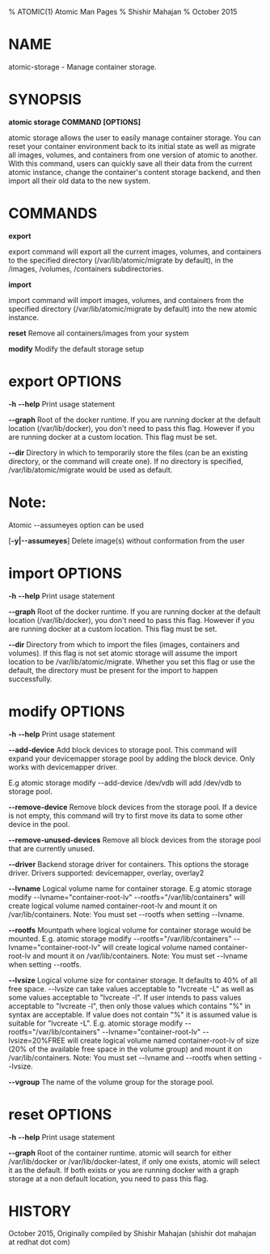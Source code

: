 % ATOMIC(1) Atomic Man Pages
% Shishir Mahajan
% October 2015
# NAME
atomic-storage - Manage container storage.

# SYNOPSIS
**atomic storage COMMAND [OPTIONS]**

atomic storage allows the user to easily manage container storage.
You can reset your container environment back to its initial state as well
as migrate all images, volumes, and containers from one version of atomic
to another. With this command, users can quickly save all their data from
the current atomic instance, change the container's content storage backend,
and then import all their old data to the new system.

# COMMANDS
**export**

export command will export all the current images, volumes, and containers
to the specified directory (/var/lib/atomic/migrate by default), in the /images,
/volumes, /containers subdirectories.

**import**

import command will import images, volumes, and containers from the specified
directory (/var/lib/atomic/migrate by default) into the new atomic instance.

**reset**
	Remove all containers/images from your system

**modify**
	Modify the default storage setup

# export OPTIONS
**-h** **--help**
  Print usage statement

**--graph**
Root of the docker runtime. If you are running docker at the default
location (/var/lib/docker), you don't need to pass this flag. However
if you are running docker at a custom location. This flag must be set.

**--dir**
Directory in which to temporarily store the files (can be an existing
directory, or the command will create one). If no directory is specified,
/var/lib/atomic/migrate would be used as default.

# Note:
Atomic --assumeyes option can be used

[**-y|--assumeyes**]
  Delete image(s) without conformation from the user

# import OPTIONS
**-h** **--help**
  Print usage statement

**--graph**
Root of the docker runtime. If you are running docker at the default
location (/var/lib/docker), you don't need to pass this flag. However
if you are running docker at a custom location. This flag must be set.

**--dir**
Directory from which to import the files (images, containers and volumes).
If this flag is not set atomic storage will assume the import location to
be /var/lib/atomic/migrate. Whether you set this flag or use the default,
the directory must be present for the import to happen successfully.

# modify OPTIONS
**-h** **--help**
  Print usage statement

**--add-device**
Add block devices to storage pool. This command will expand your devicemapper
storage pool by adding the block device. Only works with devicemapper driver.

E.g atomic storage modify --add-device /dev/vdb will add /dev/vdb
to storage pool.

**--remove-device**
Remove block devices from the storage pool.  If a device is not empty, this
command will try to first move its data to some other device in the pool.

**--remove-unused-devices**
Remove all block devices from the storage pool that are currently unused.

**--driver**
Backend storage driver for containers. This options the storage driver.
Drivers supported: devicemapper, overlay, overlay2

**--lvname**
Logical volume name for container storage.
E.g atomic storage modify --lvname="container-root-lv"
--rootfs="/var/lib/containers" will create logical volume named
container-root-lv and mount it on /var/lib/containers.
Note: You must set --rootfs when setting --lvname.

**--rootfs**
Mountpath where logical volume for container storage would be mounted.
E.g. atomic storage modify --rootfs="/var/lib/containers"
--lvname="container-root-lv" will create logical volume named
container-root-lv and mount it on /var/lib/containers.
Note: You must set --lvname when setting --rootfs.

**--lvsize**
Logical volume size for container storage. It defaults to 40% of all free space.
--lvsize can take values acceptable to "lvcreate -L" as well as some values
acceptable to "lvcreate -l". If user intends to pass values acceptable to
"lvcreate -l", then only those values which contains "%" in syntax are acceptable.
If value does not contain "%" it is assumed value is suitable for "lvcreate -L".
E.g. atomic storage modify --rootfs="/var/lib/containers" --lvname="container-root-lv"
--lvsize=20%FREE will create logical volume named container-root-lv of size
(20% of the available free space in the volume group)
and mount it on /var/lib/containers.
Note: You must set --lvname and --rootfs when setting --lvsize.

**--vgroup**
The name of the volume group for the storage pool.

# reset OPTIONS
**-h** **--help**
  Print usage statement

**--graph**
Root of the container runtime. atomic will search for either /var/lib/docker or
/var/lib/docker-latest, if only one exists, atomic will select it as the default.
If both exists or you are running docker with a graph storage at a non default
location, you need to pass this flag.

# HISTORY
October 2015, Originally compiled by Shishir Mahajan (shishir dot mahajan at redhat dot com)
